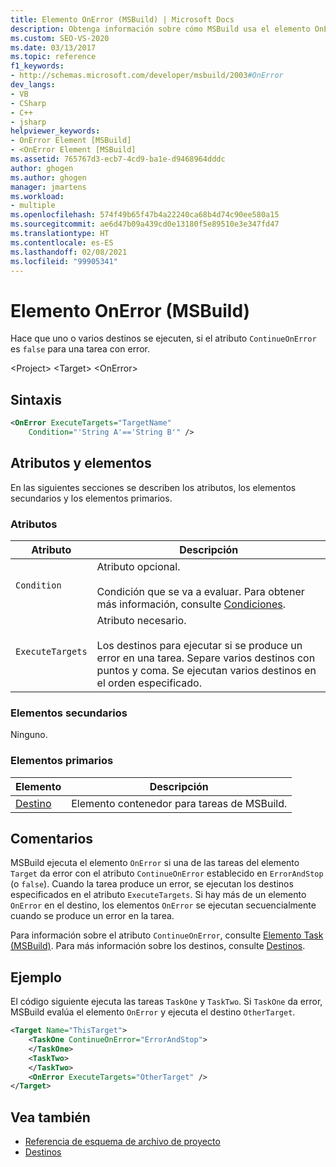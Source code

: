 ```yaml
---
title: Elemento OnError (MSBuild) | Microsoft Docs
description: Obtenga información sobre cómo MSBuild usa el elemento OnError para que se ejecuten uno o varios destinos, si el atributo ContinueOnError es false para una tarea con errores.
ms.custom: SEO-VS-2020
ms.date: 03/13/2017
ms.topic: reference
f1_keywords:
- http://schemas.microsoft.com/developer/msbuild/2003#OnError
dev_langs:
- VB
- CSharp
- C++
- jsharp
helpviewer_keywords:
- OnError Element [MSBuild]
- <OnError Element [MSBuild]
ms.assetid: 765767d3-ecb7-4cd9-ba1e-d9468964dddc
author: ghogen
ms.author: ghogen
manager: jmartens
ms.workload:
- multiple
ms.openlocfilehash: 574f49b65f47b4a22240ca68b4d74c90ee580a15
ms.sourcegitcommit: ae6d47b09a439cd0e13180f5e89510e3e347fd47
ms.translationtype: HT
ms.contentlocale: es-ES
ms.lasthandoff: 02/08/2021
ms.locfileid: "99905341"
---
```

# <a name="onerror-element-msbuild"></a>Elemento OnError (MSBuild)

Hace que uno o varios destinos se ejecuten, si el atributo `ContinueOnError` es `false` para una tarea con error.

 \<Project> \<Target>
 \<OnError>

## <a name="syntax"></a>Sintaxis

```xml
<OnError ExecuteTargets="TargetName"
    Condition="'String A'=='String B'" />
```

## <a name="attributes-and-elements"></a>Atributos y elementos

 En las siguientes secciones se describen los atributos, los elementos secundarios y los elementos primarios.

### <a name="attributes"></a>Atributos

|Atributo|Descripción|
|---------------|-----------------|
|`Condition`|Atributo opcional.<br /><br /> Condición que se va a evaluar. Para obtener más información, consulte [Condiciones](../msbuild/msbuild-conditions.md).|
|`ExecuteTargets`|Atributo necesario.<br /><br /> Los destinos para ejecutar si se produce un error en una tarea. Separe varios destinos con puntos y coma. Se ejecutan varios destinos en el orden especificado.|

### <a name="child-elements"></a>Elementos secundarios

 Ninguno.

### <a name="parent-elements"></a>Elementos primarios

| Elemento | Descripción |
| - | - |
| [Destino](../msbuild/target-element-msbuild.md) | Elemento contenedor para tareas de MSBuild. |

## <a name="remarks"></a>Comentarios

 MSBuild ejecuta el elemento `OnError` si una de las tareas del elemento `Target` da error con el atributo `ContinueOnError` establecido en `ErrorAndStop` (o `false`). Cuando la tarea produce un error, se ejecutan los destinos especificados en el atributo `ExecuteTargets`. Si hay más de un elemento `OnError` en el destino, los elementos `OnError` se ejecutan secuencialmente cuando se produce un error en la tarea.

 Para información sobre el atributo `ContinueOnError`, consulte [Elemento Task (MSBuild)](../msbuild/task-element-msbuild.md). Para más información sobre los destinos, consulte [Destinos](../msbuild/msbuild-targets.md).

## <a name="example"></a>Ejemplo

 El código siguiente ejecuta las tareas `TaskOne` y `TaskTwo`. Si `TaskOne` da error, MSBuild evalúa el elemento `OnError` y ejecuta el destino `OtherTarget`.

```xml
<Target Name="ThisTarget">
    <TaskOne ContinueOnError="ErrorAndStop">
    </TaskOne>
    <TaskTwo>
    </TaskTwo>
    <OnError ExecuteTargets="OtherTarget" />
</Target>
```

## <a name="see-also"></a>Vea también

- [Referencia de esquema de archivo de proyecto](../msbuild/msbuild-project-file-schema-reference.md)
- [Destinos](../msbuild/msbuild-targets.md)
